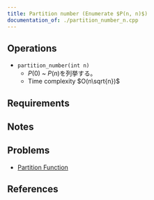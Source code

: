 ```yaml
---
title: Partition number (Enumerate $P(n, n)$)
documentation_of: ./partition_number_n.cpp
---
```


## Operations

- `partition_number(int n)`
	- $P(0)$ ~ $P(n)$を列挙する。
	- Time complexity $O(n\sqrt{n})$

## Requirements

## Notes

## Problems

- [Partition Function](https://judge.yosupo.jp/problem/partition_function)

## References
